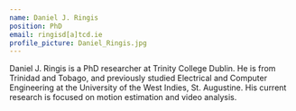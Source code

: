 ```yaml
---
name: Daniel J. Ringis
position: PhD
email: ringisd[a]tcd.ie
profile_picture: Daniel_Ringis.jpg
---
```


Daniel J. Ringis is a PhD researcher at Trinity College Dublin. He is from Trinidad and Tobago, and previously studied Electrical and Computer Engineering at the University of the West Indies, St. Augustine. His current research is focused on motion estimation and video analysis.
